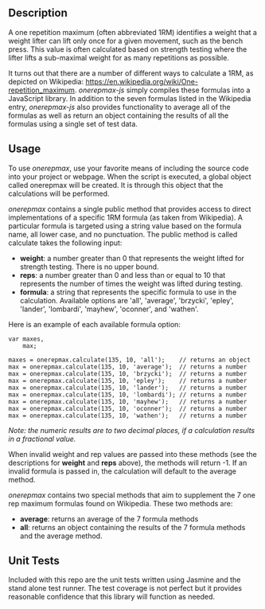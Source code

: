 Description
-----------
A one repetition maximum (often abbreviated 1RM) identifies a weight that a weight lifter can lift only once for a given movement, such as the bench press. This value is often calculated based on strength testing where the lifter lifts a sub-maximal weight for as many repetitions as possible.

It turns out that there are a number of different ways to calculate a 1RM, as depicted on Wikipedia: https://en.wikipedia.org/wiki/One-repetition_maximum. *onerepmax-js* simply compiles these formulas into a JavaScript library. In addition to the seven formulas listed in the Wikipedia entry, *onerepmax-js* also provides functionality to average all of the formulas as well as return an object containing the results of all the formulas using a single set of test data.

Usage
-----
To use *onerepmax*, use your favorite means of including the source code into your project or webpage. When the script is executed, a global object called onerepmax will be created. It is through this object that the calculations will be performed.
  
*onerepmax* contains a single public method that provides access to direct implementations of a specific 1RM formula (as taken from Wikipedia). A particular formula is targeted using a string value based on the formula name, all lower case, and no punctuation. The public method is called calculate takes the following input:

- **weight**: a number greater than 0 that represents the weight lifted for strength testing. There is no upper bound.
- **reps**: a number greater than 0 and less than or equal to 10 that represents the number of times the weight was lifted during testing.
- **formula**: a string that represents the specific formula to use in the calculation. Available options are 'all', 'average', 'brzycki', 'epley', 'lander', 'lombardi', 'mayhew', 'oconner', and 'wathen'.

Here is an example of each available formula option:

    var maxes,
        max;
    
    maxes = onerepmax.calculate(135, 10, 'all');    // returns an object
    max = onerepmax.calculate(135, 10, 'average');  // returns a number
    max = onerepmax.calculate(135, 10, 'brzycki');  // returns a number
    max = onerepmax.calculate(135, 10, 'epley');    // returns a number
    max = onerepmax.calculate(135, 10, 'lander');   // returns a number
    max = onerepmax.calculate(135, 10, 'lombardi'); // returns a number
    max = onerepmax.calculate(135, 10, 'mayhew');   // returns a number
    max = onerepmax.calculate(135, 10, 'oconner');  // returns a number
    max = onerepmax.calculate(135, 10, 'wathen');   // returns a number
    

*Note: the numeric results are to two decimal places, if a calculation results in a fractional value.*

When invalid weight and rep values are passed into these methods (see the descriptions for **weight** and **reps** above), the methods will return -1. If an invalid formula is passed in, the calculation will default to the average method.

*onerepmax* contains two special methods that aim to supplement the 7 one rep maximum formulas found on Wikipedia. These two methods are:

- **average**: returns an average of the 7 formula methods
- **all**: returns an object containing the results of the 7 formula methods and the average method.


Unit Tests
----------
Included with this repo are the unit tests written using Jasmine and the stand alone test runner. The test coverage is not perfect but it provides reasonable confidence that this library will function as needed.
